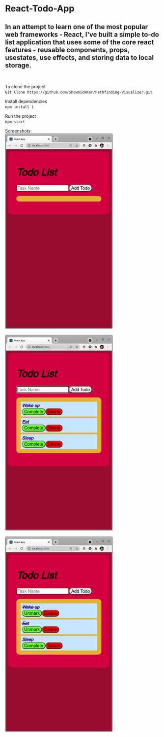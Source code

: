# React-Todo-App

## In an attempt to learn one of the most popular web frameworks - React, I've built a simple to-do list application that uses some of the core react features - reusable components, props, usestates, use effects, and storing data to local storage.

<br />

To clone the project<br>
``
    Git Clone https://github.com/ShowmickKar/Pathfinding-Visualizer.git
``

Install dependencies<br>
``
npm install i
``

Run the project<br>
``
npm start
``

Screenshots:<br>
<img src="src/Assets/Images/ss1.png" alt="drawing" width="350"/>
<br />
<br />
<img src="src/Assets/Images/ss2.png" alt="drawing" width="350"/>
<br />
<br />
<img src="src/Assets/Images/ss3.png" alt="drawing" width="350"/>
